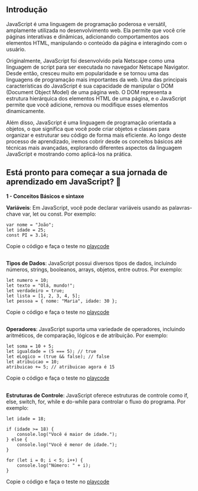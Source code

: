 ## Introdução

JavaScript é uma linguagem de programação poderosa e versátil, amplamente utilizada no desenvolvimento web. Ela permite que você crie páginas interativas e dinâmicas, adicionando comportamentos aos elementos HTML, manipulando o conteúdo da página e interagindo com o usuário.  

Originalmente, JavaScript foi desenvolvido pela Netscape como uma linguagem de script para ser executada no navegador Netscape Navigator. Desde então, cresceu muito em popularidade e se tornou uma das linguagens de programação mais importantes da web.
Uma das principais características do JavaScript é sua capacidade de manipular o DOM (Document Object Model) de uma página web. O DOM representa a estrutura hierárquica dos elementos HTML de uma página, e o JavaScript permite que você adicione, remova ou modifique esses elementos dinamicamente.  

Além disso, JavaScript é uma linguagem de programação orientada a objetos, o que significa que você pode criar objetos e classes para organizar e estruturar seu código de forma mais eficiente.
Ao longo deste processo de aprendizado, iremos cobrir desde os conceitos básicos até técnicas mais avançadas, explorando diferentes aspectos da linguagem JavaScript e mostrando como aplicá-los na prática.  


## Está pronto para começar a sua jornada de aprendizado em JavaScript? 🚀



**1 - Conceitos Básicos e sintaxe**

**Variáveis**: Em JavaScript, você pode declarar variáveis usando as palavras-chave var, let ou const. Por exemplo:
```
var nome = "João";
let idade = 25;
const PI = 3.14;
```
Copie o código e faça o teste no [playcode](https://playcode.io/javascript)

##  

**Tipos de Dados**: JavaScript possui diversos tipos de dados, incluindo números, strings, booleanos, arrays, objetos, entre outros. Por exemplo:
```
let numero = 10;
let texto = "Olá, mundo!";
let verdadeiro = true;
let lista = [1, 2, 3, 4, 5];
let pessoa = { nome: "Maria", idade: 30 };
```
Copie o código e faça o teste no [playcode](https://playcode.io/javascript)

##  

**Operadores**: JavaScript suporta uma variedade de operadores, incluindo aritméticos, de comparação, lógicos e de atribuição. Por exemplo:
```
let soma = 10 + 5;
let igualdade = (5 === 5); // true
let eLogico = (true && false); // false
let atribuicao = 10;
atribuicao += 5; // atribuicao agora é 15
```
Copie o código e faça o teste no [playcode](https://playcode.io/javascript)

##  

**Estruturas de Controle**: JavaScript oferece estruturas de controle como if, else, switch, for, while e do-while para controlar o fluxo do programa. Por exemplo:
```
let idade = 18;

if (idade >= 18) {
    console.log("Você é maior de idade.");
} else {
    console.log("Você é menor de idade.");
}

for (let i = 0; i < 5; i++) {
    console.log("Número: " + i);
}
```
Copie o código e faça o teste no [playcode](https://playcode.io/javascript)

##  

